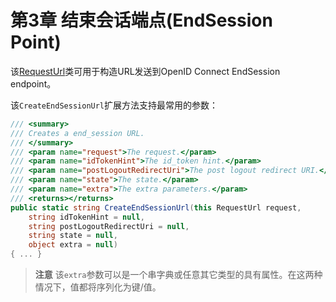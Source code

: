 # 第3章 结束会话端点(EndSession Point)
该[RequestUrl](https://github.com/thinksjay/IdentityModel/blob/master/%E7%AC%AC%E4%BA%8C%E9%83%A8%E5%88%86%20%E6%9D%82%E9%A1%B9%E5%8A%A9%E6%89%8B/%E7%AC%AC11%E7%AB%A0%20%E5%88%9B%E5%BB%BA%E8%AF%B7%E6%B1%82URLs.md)类可用于构造URL发送到OpenID Connect EndSession endpoint。

该`CreateEndSessionUrl`扩展方法支持最常用的参数：

``` C#
/// <summary>
/// Creates a end_session URL.
/// </summary>
/// <param name="request">The request.</param>
/// <param name="idTokenHint">The id_token hint.</param>
/// <param name="postLogoutRedirectUri">The post logout redirect URI.</param>
/// <param name="state">The state.</param>
/// <param name="extra">The extra parameters.</param>
/// <returns></returns>
public static string CreateEndSessionUrl(this RequestUrl request,
    string idTokenHint = null,
    string postLogoutRedirectUri = null,
    string state = null,
    object extra = null)
{ ... }
```   

> **注意**
该`extra`参数可以是一个串字典或任意其它类型的具有属性。在这两种情况下，值都将序列化为键/值。
